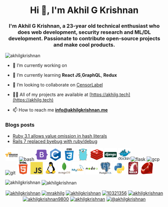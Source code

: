 <h1 align="center">Hi 👋, I'm Akhil G Krishnan</h1>
<h3 align="center">I'm Akhil G Krishnan, a 23-year old technical enthusiast who does web development, security research and ML/DL development. Passionate to contribute open-source projects and make cool products.</h3>

<p align="left"> <img src="https://komarev.com/ghpvc/?username=akhilgkrishnan" alt="akhilgkrishnan" /> </p>

- 🔭 I’m currently working on 

- 🌱 I’m currently learning **React JS**,**GraphQL**, **Redux**

- 👯 I’m looking to collaborate on [CensorLabel](https://github.com/AkhilGKrishnan/CensorLabel)

- 👨‍💻 All of my projects are available at [https://akhilg.tech](https://akhilg.tech)

- 📫 How to reach me **info@akhilgkrishnan.me**

### Blogs posts
<!-- BLOG-POST-LIST:START -->
- [Ruby 3.1 allows value omission in hash literals](https://blog.saeloun.com/2021/09/28/ruby-allow-value-omission-in-hash-literals)
- [Rails 7 replaced byebug with ruby/debug](https://blog.saeloun.com/2021/09/29/rails-7-ruby-debug-replaces-byebug)
<!-- BLOG-POST-LIST:END -->

<p align="left"><img src="https://github.com/devicons/devicon/blob/master/icons/amazonwebservices/amazonwebservices-original-wordmark.svg" alt="aws" width="40" height="40"/> <img src="https://www.vectorlogo.zone/logos/gnu_bash/gnu_bash-icon.svg" alt="bash" width="40" height="40"/> <img src="https://github.com/devicons/devicon/blob/master/icons/bootstrap/bootstrap-plain.svg" alt="bootstrap" width="40" height="40"/> <img src="https://github.com/devicons/devicon/blob/master/icons/c/c-original.svg" alt="c" width="40" height="40"/> <img src="https://github.com/devicons/devicon/blob/master/icons/css3/css3-original-wordmark.svg" alt="css3" width="40" height="40"/> <img src="https://github.com/devicons/devicon/blob/master/icons/go/go-original.svg" alt="go" width="40" height="40"/> <img src="https://github.com/devicons/devicon/blob/master/icons/redis/redis-original.svg" alt="redis" width="40" height="40"/> <img src="https://github.com/devicons/devicon/blob/master/icons/django/django-original.svg" alt="django" width="40" height="40"/> <img src="https://github.com/devicons/devicon/blob/master/icons/docker/docker-original-wordmark.svg" alt="docker" width="40" height="40"/><img src="https://www.vectorlogo.zone/logos/pocoo_flask/pocoo_flask-icon.svg" alt="flask" width="40" height="40"/> <img src="https://www.vectorlogo.zone/logos/google_cloud/google_cloud-icon.svg" alt="gcp" width="40" height="40"/> <img src="https://www.vectorlogo.zone/logos/git-scm/git-scm-icon.svg" alt="git" width="40" height="40"/> <img src="https://github.com/devicons/devicon/blob/master/icons/html5/html5-original-wordmark.svg" alt="html5" width="40" height="40"/> <img src="https://github.com/devicons/devicon/blob/master/icons/javascript/javascript-original.svg" alt="javascript" width="40" height="40"/> <img src="https://github.com/devicons/devicon/blob/master/icons/linux/linux-original.svg" alt="linux" width="40" height="40"/> <img src="https://github.com/devicons/devicon/blob/master/icons/mongodb/mongodb-original-wordmark.svg" alt="mongodb" width="40" height="40"/> <img src="https://github.com/devicons/devicon/blob/master/icons/mysql/mysql-original-wordmark.svg" alt="mysql" width="40" height="40"/> <img src="https://github.com/devicons/devicon/blob/master/icons/nodejs/nodejs-original-wordmark.svg" alt="nodejs" width="40" height="40"/> <img src="https://github.com/devicons/devicon/blob/master/icons/postgresql/postgresql-original-wordmark.svg" alt="postgresql" width="40" height="40"/> <img src="https://github.com/devicons/devicon/blob/master/icons/python/python-original.svg" alt="python" width="40" height="40"/> <img src="https://github.com/devicons/devicon/blob/master/icons/rails/rails-original-wordmark.svg" alt="rails" width="40" height="40"/> <img src="https://github.com/devicons/devicon/blob/master/icons/ruby/ruby-original.svg" alt="ruby" width="40" height="40"/></p><p><img align="left" src="https://github-readme-stats.vercel.app/api/top-langs/?username=akhilgkrishnan&layout=compact&hide=html" alt="akhilgkrishnan" /></p>

<p>&nbsp;<img align="center" src="https://github-readme-stats.vercel.app/api?username=akhilgkrishnan&show_icons=true" alt="akhilgkrishnan" /></p>

<p align="center">
<a href="https://dev.to/akhilgkrishnan" target="blank"><img align="center" src="https://cdn.jsdelivr.net/npm/simple-icons@3.0.1/icons/dev-dot-to.svg" alt="akhilgkrishnan" height="30" width="30" /></a>
<a href="https://twitter.com/Mrakhilg" target="blank"><img align="center" src="https://cdn.jsdelivr.net/npm/simple-icons@3.0.1/icons/twitter.svg" alt="mrakhilg" height="30" width="30" /></a>
<a href="https://linkedin.com/in/akhilgkrishnan" target="blank"><img align="center" src="https://cdn.jsdelivr.net/npm/simple-icons@3.0.1/icons/linkedin.svg" alt="akhilgkrishnan" height="30" width="30" /></a>
<a href="https://stackoverflow.com/users/10321356" target="blank"><img align="center" src="https://cdn.jsdelivr.net/npm/simple-icons@3.0.1/icons/stackoverflow.svg" alt="10321356" height="30" width="30" /></a>
<a href="https://kaggle.com/akhilgkrishnan" target="blank"><img align="center" src="https://cdn.jsdelivr.net/npm/simple-icons@3.0.1/icons/kaggle.svg" alt="akhilgkrishnan" height="30" width="30" /></a>
<a href="https://fb.com/akhilgkrishnan9800" target="blank"><img align="center" src="https://cdn.jsdelivr.net/npm/simple-icons@3.0.1/icons/facebook.svg" alt="akhilgkrishnan9800" height="30" width="30" /></a>
<a href="https://instagram.com/akhilgkrishnan" target="blank"><img align="center" src="https://cdn.jsdelivr.net/npm/simple-icons@3.0.1/icons/instagram.svg" alt="akhilgkrishnan" height="30" width="30" /></a>
<a href="https://medium.com/@akhilgkrishnan" target="blank"><img align="center" src="https://cdn.jsdelivr.net/npm/simple-icons@3.0.1/icons/medium.svg" alt="@akhilgkrishnan" height="30" width="30" /></a>
</p>
